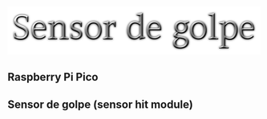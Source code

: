 ![Titulo](cooltext399081232772162.png)


## Raspberry Pi Pico

## Sensor de golpe (sensor hit module)

